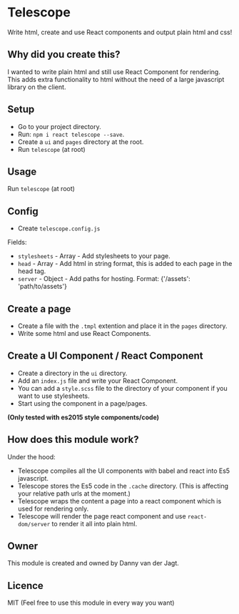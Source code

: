 # Telescope
Write html, create and use React components and output plain html and css!


## Why did you create this?
I wanted to write plain html and still use React Component for rendering. This adds extra functionality to html without the need of a large javascript library on the client.

## Setup
- Go to your project directory.
- Run: `npm i react telescope --save`.
- Create a `ui` and `pages` directory at the root.
- Run `telescope` (at root)

## Usage
Run `telescope` (at root)

## Config
* Create `telescope.config.js`

Fields: 

* `stylesheets` - Array - Add stylesheets to your page.
* `head` - Array - Add html in string format, this is added to each page in the head tag.
* `server` - Object - Add paths for hosting. Format: {'/assets': 'path/to/assets'}

## Create a page
- Create a file with the `.tmpl` extention and place it in the `pages` directory.
- Write some html and use React Components.

## Create a UI Component / React Component
- Create a directory in the `ui` directory. 
- Add an `index.js` file and write your React Component.
- You can add a `style.scss` file to the directory of your component if you want to use stylesheets.
- Start using the component in a page/pages.

**(Only tested with es2015 style components/code)**

## How does this module work?
Under the hood: 

* Telescope compiles all the UI components with babel and react into Es5 javascript.
* Telescope stores the Es5 code in the `.cache` directory. (This is affecting your relative path urls at the moment.)
* Telescope wraps the content a page into a react component which is used for rendering only.
* Telescope will render the page react component and use `react-dom/server` to render it all into plain html.

## Owner
This module is created and owned by Danny van der Jagt.

## Licence
MIT (Feel free to use this module in every way you want)